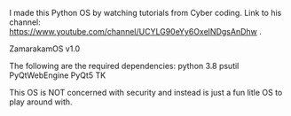 I made this Python OS by watching tutorials from Cyber coding. Link to his channel: https://www.youtube.com/channel/UCYLG90eYy6OxeINDgsAnDhw .

ZamarakamOS v1.0

The following are the required dependencies:
python 3.8
psutil
PyQtWebEngine
PyQt5
TK

This OS is NOT concerned with security and instead is just a fun litle OS to play around with.
